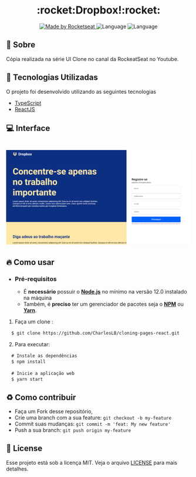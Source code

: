 <h1 align="center">
    <b>:rocket:Dropbox!:rocket:</b> 
</h1>

<p align="center">
  <a href="https://rocketseat.com.br">
    <img alt="Made by Rocketseat" src="https://img.shields.io/badge/made%20by-Rocketseat-%237519C1">
  </a>
  <a>
  <img alt="Language" src="https://img.shields.io/badge/language-ReactJS-brightgreen">
  <img alt="Language" src="https://img.shields.io/badge/language-Typescript-brightgreen">

</p>

## :bookmark: Sobre

Cópia realizada na série UI Clone no canal da RockeatSeat no Youtube.

<a id="documentacao"></a>

## :rocket: Tecnologias Utilizadas

O projeto foi desenvolvido utilizando as seguintes tecnologias

-   [TypeScript](https://www.typescriptlang.org/)
-   [ReactJS](https://reactjs.org/)

## :computer: Interface

<h1 align="center">
    <img alt="Web" src="./.github/page.png" width="900px">
</h1>

<a id="como-usar"></a>

## :fire: Como usar

-   ### **Pré-requisitos**

    -   É **necessário** possuir o **[Node.js](https://nodejs.org/en/)** no mínimo na versão 12.0 instalado na máquina
    -   Também, é **preciso** ter um gerenciador de pacotes seja o **[NPM](https://www.npmjs.com/)** ou **[Yarn](https://yarnpkg.com/)**.

1. Faça um clone :

```sh
  $ git clone https://github.com/CharlesLB/cloning-pages-react.git
```

2. Para executar:

```
  # Instale as dependências
  $ npm install

  # Inicie a aplicação web
  $ yarn start

```

<a id="como-contribuir"></a>

## :recycle: Como contribuir

-   Faça um Fork desse repositório,
-   Crie uma branch com a sua feature: `git checkout -b my-feature`
-   Commit suas mudanças: `git commit -m 'feat: My new feature'`
-   Push a sua branch: `git push origin my-feature`

## :memo: License

Esse projeto está sob a licença MIT. Veja o arquivo [LICENSE](LICENSE.md) para mais detalhes.
